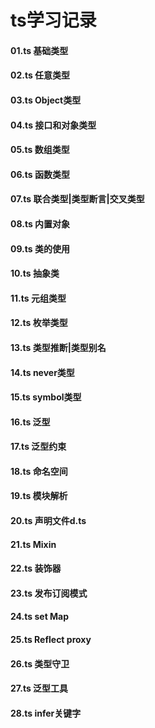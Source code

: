 # ts学习记录

#### 01.ts 基础类型
#### 02.ts 任意类型
#### 03.ts Object类型
#### 04.ts 接口和对象类型
#### 05.ts 数组类型
#### 06.ts 函数类型
#### 07.ts 联合类型|类型断言|交叉类型
#### 08.ts 内置对象
#### 09.ts 类的使用
#### 10.ts 抽象类
#### 11.ts 元组类型
#### 12.ts 枚举类型
#### 13.ts 类型推断|类型别名
#### 14.ts never类型
#### 15.ts symbol类型
#### 16.ts 泛型
#### 17.ts 泛型约束
#### 18.ts 命名空间
#### 19.ts 模块解析
#### 20.ts 声明文件d.ts
#### 21.ts Mixin
#### 22.ts 装饰器
#### 23.ts 发布订阅模式
#### 24.ts set Map
#### 25.ts Reflect proxy
#### 26.ts 类型守卫
#### 27.ts 泛型工具
#### 28.ts infer关键字
